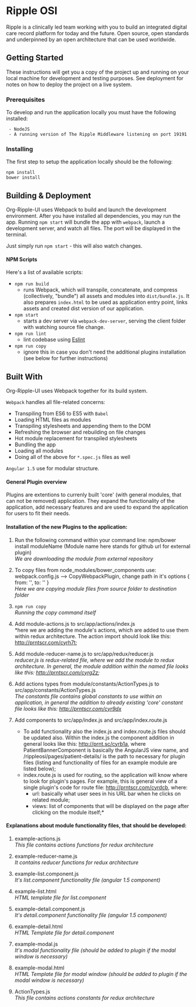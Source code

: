 # Ripple OSI
Ripple is a clinically led team working with you to build an integrated digital care record platform for today and the future. Open source, open standards and underpinned by an open architecture that can be used worldwide.

## Getting Started
These instructions will get you a copy of the project up and running on your local machine for development and testing purposes. See deployment for notes on how to deploy the project on a live system.

### Prerequisites

To develop and run the application locally you must have the following installed:

```
 - NodeJS
 - A running version of The Ripple Middleware listening on port 19191
```
### Installing

The first step to setup the application locally should be the following: 
```
npm install
bower install
```


## Building & Deployment

Org-Ripple-UI uses Webpack to build and launch the development environment. After you have installed all dependencies, you may run the app. Running `npm start` will bundle the app with `webpack`, launch a development server, and watch all files. The port will be displayed in the terminal.

Just simply run `npm start` - this will also watch changes.

#### NPM Scripts
Here's a list of available scripts:
* `npm run build`
  * runs Webpack, which will transpile, concatenate, and compress (collectively, "bundle") all assets and modules into `dist/bundle.js`. It also prepares `index.html` to be used as application entry point, links assets and created dist version of our application.
* `npm start`
  * starts a dev server via `webpack-dev-server`, serving the client folder with watching source file change.
* `npm run lint`
  * lint codebase using [Eslint](http://eslint.org/)
* `npm run copy`
  * ignore this in case you don't need the additional plugins installation (see below for further instructions) 

## Built With

Org-Ripple-UI uses Webpack together for its build system.

`Webpack` handles all file-related concerns:
* Transpiling from ES6 to ES5 with `Babel`
* Loading HTML files as modules
* Transpiling stylesheets and appending them to the DOM
* Refreshing the browser and rebuilding on file changes
* Hot module replacement for transpiled stylesheets
* Bundling the app
* Loading all modules
* Doing all of the above for `*.spec.js` files as well

`Angular 1.5` use for modular structure.
#### General Plugin overview
Plugins are extentions to currenly built 'core' (with general modules, that can not be removed) application. They expand the functionality of the application, add necessary features and are used to expand the application for users to fit their needs.   


#### Installation of the new Plugins to the application:  

1. Run the following command within your command line: npm/bower install moduleName (Module name here stands for github url for external plugin)  
*We are downloading the module from external repository*

2. To copy files from node_modules/bower_components use: webpack.config.js --> CopyWebpackPlugin, change path in it's options { from: '', to: '' }  
*Here we are copying module files from source folder to destination folder*

3. `npm run copy`  
*Running the copy command itself*  

4. Add module-actions.js to src/app/actions/index.js  
*here we are adding the module's actions, which are added to use them within redux architecture. The action import should look like this: http://prntscr.com/cyrh7t;

5. Add module-reducer-name.js to src/app/redux/reducer.js  
*reducer.js is redux-related file, where we add the module to redux architecture. In general, the module addition within the named file looks like this: http://prntscr.com/cyrg2z;*

6. Add actions types from module/constants/ActionTypes.js to src/app/constants/ActionTypes.js    
*The constants file contains global constants to use within an application, in general the addition to already existing 'core' constant file looks like this: http://prntscr.com/cyr9dx* 

7. Add components to src/app/index.js and src/app/index.route.js  
   * To add functionality also the index.js and index.route.js files should be updated also. Within the index.js the component addition in general looks like this: http://prnt.sc/cyrb1a, where PatientBannerComponent is basically the AngularJS view name, and /rippleosi/pages/patient-details/ is the path to necessary for plugin files (listing and functionality of files for an example module are listed below);  
   * index.route.js is used for routing, so the application will know where to look for plugin's pages. For example, this is general view of a single plugin's code for route file: http://prntscr.com/cyrdcb, where:  
     * url: basically what user sees in his URL bar when he clicks on related module;  
     * views: list of components that will be displayed on the page after clicking on the module itself;*


#### Explanations about module functionality files, that should be developed:  
1. example-actions.js   
*This file contains actions functions for redux architecture*

2. example-reducer-name.js  
*It contains reducer functions for redux architecture*

3. example-list.component.js   
*It's list.component functionality file (angular 1.5 component)*

4. example-list.html  
*HTML template file for list.component*

5. example-detail.component.js  
*It's detail.component functionality file (angular 1.5 component)*

6. example-detail.html   
*HTML Template file for detail.component*

7. example-modal.js   
*It's modal functionality file (should be added to plugin if the modal window is necessary)*

8. example-modal.html  
*HTML Template file for modal window (should be added to plugin if the modal window is necessary)*

9. ActionTypes.js   
*This file contains actions constants for redux architecture*
